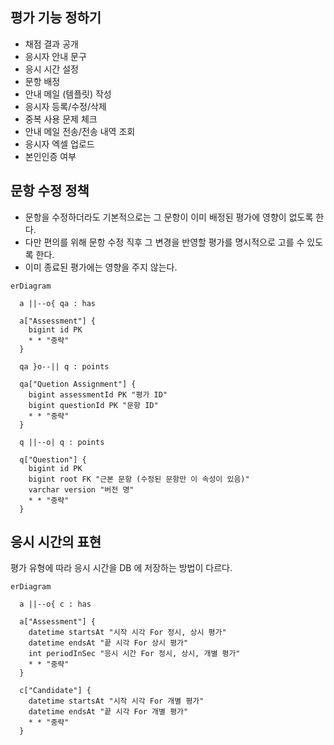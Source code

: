 ## 평가 기능 정하기

- 채점 결과 공개
- 응시자 안내 문구
- 응시 시간 설정
- 문항 배정
- 안내 메일 (템플릿) 작성
- 응시자 등록/수정/삭제
- 중복 사용 문제 체크
- 안내 메일 전송/전송 내역 조회
- 응시자 엑셀 업로드
- 본인인증 여부

## 문항 수정 정책

- 문항을 수정하더라도 기본적으로는 그 문항이 이미 배정된 평가에 영향이 없도록 한다.
- 다만 편의를 위해 문항 수정 직후 그 변경을 반영할 평가를 명시적으로 고를 수 있도록 한다.
- 이미 종료된 평가에는 영향을 주지 않는다.

```mermaid
erDiagram

  a ||--o{ qa : has

  a["Assessment"] {
    bigint id PK
    * * "중략"
  }

  qa }o--|| q : points

  qa["Quetion Assignment"] {
    bigint assessmentId PK "평가 ID"
    bigint questionId PK "문항 ID"
    * * "중략"
  }

  q ||--o| q : points

  q["Question"] {
    bigint id PK
    bigint root FK "근본 문항 (수정된 문항만 이 속성이 있음)"
    varchar version "버전 명"
    * * "중략"
  }
```

## 응시 시간의 표현

평가 유형에 따라 응시 시간을 DB 에 저장하는 방법이 다르다.

```mermaid
erDiagram

  a ||--o{ c : has

  a["Assessment"] {
    datetime startsAt "시작 시각 For 정시, 상시 평가"
    datetime endsAt "끝 시각 For 상시 평가"
    int periodInSec "응시 시간 For 정시, 상시, 개별 평가"
    * * "중략"
  }

  c["Candidate"] {
    datetime startsAt "시작 시각 For 개별 평가"
    datetime endsAt "끝 시각 For 개별 평가"
    * * "중략"
  }
```
